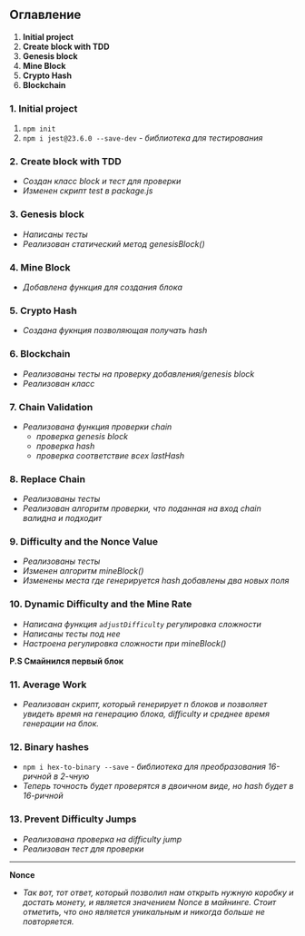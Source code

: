 ## Оглавление

1. **Initial project**
2. **Create block with TDD**
3. **Genesis block**
4. **Mine Block**
5. **Crypto Hash**
6. **Blockchain**

### 1. Initial project
1. `npm init`
2. `npm i jest@23.6.0 --save-dev` - *библиотека для тестирования*

### 2. Create block with TDD
- *Создан класс block и тест для проверки*
- *Изменен скрипт test в package.js*

### 3. Genesis block
- *Написаны тесты*
- *Реализован статический метод genesisBlock()*

### 4. Mine Block
- *Добавлена функция для создания блока*

### 5. Crypto Hash
- *Создана фукнция позволяющая получать hash*

### 6. Blockchain
- *Реализованы тесты на проверку добавления/genesis block*
- *Реализован класс*

### 7. Chain Validation
- *Реализована функция проверки chain*
    - *проверка genesis block*
    - *проверка hash*
    - *проверка соответствие всех lastHash*
    
### 8. Replace Chain
- *Реализованы тесты*
- *Реализован алгоритм проверки, что поданная на вход chain валидна и подходит*

### 9. Difficulty and the Nonce Value
- *Реализованы тесты*
- *Изменен алгоритм mineBlock()*
- *Изменены места где генерируется hash добавлены два новых поля*

### 10. Dynamic Difficulty and the Mine Rate
- *Написана функция `adjustDifficulty` регулировка сложности*
- *Написаны тесты под нее*
- *Настроена регулировка сложности при mineBlock()*

**P.S Смайнился первый блок**

### 11. Average Work
- *Реализован скрипт, который генерирует n блоков и позволяет увидеть время на генерацию блока, difficulty и среднее время генерации на блок.*

### 12. Binary hashes
- `npm i hex-to-binary --save` - *библиотека для преобразования 16-ричной в 2-чную*
- *Теперь точность будет проверятся в двоичном виде, но hash будет в 16-ричной*

### 13. Prevent Difficulty Jumps
- *Реализована проверка на difficulty jump*
- *Реализован тест для проверки*

***
**Nonce**
- *Так вот, тот ответ, который позволил нам открыть нужную коробку и достать монету, и является значением Nonce в майнинге. Стоит отметить, что оно является уникальным и никогда больше не повторяется.*
